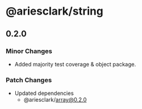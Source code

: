 # @ariesclark/string

## 0.2.0

### Minor Changes

- Added majority test coverage & object package.

### Patch Changes

- Updated dependencies
  - @ariesclark/array@0.2.0
